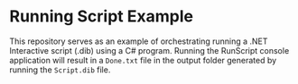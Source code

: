 # Running Script Example

This repository serves as an example of orchestrating running a .NET Interactive script (.dib) using a C# program. Running the RunScript console application will result in a ``Done.txt`` file in the output folder generated by running the ``Script.dib`` file.